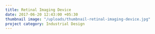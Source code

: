 ```yaml
---
title: Retinal Imaging Device
date: 2017-06-20 12:43:00 +05:30
thumbnail image: "/uploads/thumbnail-retinal-imaging-device.jpg"
project category: Industrial Design
---
```


